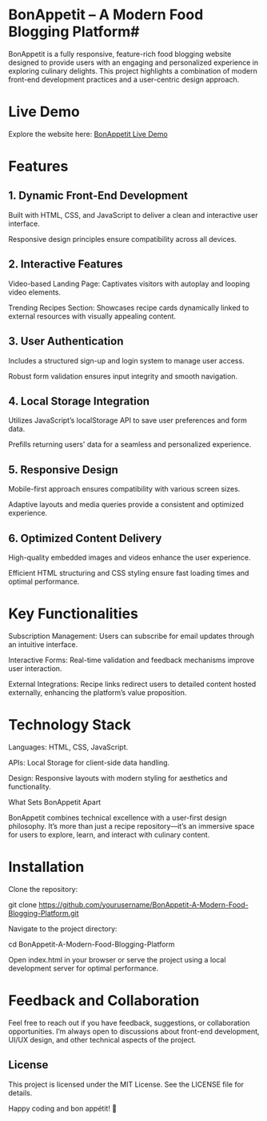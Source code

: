 # BonAppetit – A Modern Food Blogging Platform#

BonAppetit is a fully responsive, feature-rich food blogging website designed to provide users with an engaging and personalized experience in exploring culinary delights. This project highlights a combination of modern front-end development practices and a user-centric design approach.

# Live Demo

Explore the website here: [BonAppetit Live Demo](http://127.0.0.1:5500/index.html)

# Features

## 1. Dynamic Front-End Development

Built with HTML, CSS, and JavaScript to deliver a clean and interactive user interface.

Responsive design principles ensure compatibility across all devices.

## 2. Interactive Features

Video-based Landing Page: Captivates visitors with autoplay and looping video elements.

Trending Recipes Section: Showcases recipe cards dynamically linked to external resources with visually appealing content.

## 3. User Authentication

Includes a structured sign-up and login system to manage user access.

Robust form validation ensures input integrity and smooth navigation.

## 4. Local Storage Integration

Utilizes JavaScript’s localStorage API to save user preferences and form data.

Prefills returning users' data for a seamless and personalized experience.

## 5. Responsive Design

Mobile-first approach ensures compatibility with various screen sizes.

Adaptive layouts and media queries provide a consistent and optimized experience.

## 6. Optimized Content Delivery

High-quality embedded images and videos enhance the user experience.

Efficient HTML structuring and CSS styling ensure fast loading times and optimal performance.

# Key Functionalities

Subscription Management: Users can subscribe for email updates through an intuitive interface.

Interactive Forms: Real-time validation and feedback mechanisms improve user interaction.

External Integrations: Recipe links redirect users to detailed content hosted externally, enhancing the platform’s value proposition.

# Technology Stack

Languages: HTML, CSS, JavaScript.

APIs: Local Storage for client-side data handling.

Design: Responsive layouts with modern styling for aesthetics and functionality.

What Sets BonAppetit Apart

BonAppetit combines technical excellence with a user-first design philosophy. It’s more than just a recipe repository—it’s an immersive space for users to explore, learn, and interact with culinary content.

# Installation

Clone the repository:

git clone https://github.com/yourusername/BonAppetit-A-Modern-Food-Blogging-Platform.git

Navigate to the project directory:

cd BonAppetit-A-Modern-Food-Blogging-Platform

Open index.html in your browser or serve the project using a local development server for optimal performance.

# Feedback and Collaboration

Feel free to reach out if you have feedback, suggestions, or collaboration opportunities. I’m always open to discussions about front-end development, UI/UX design, and other technical aspects of the project.

## License

This project is licensed under the MIT License. See the LICENSE file for details.

Happy coding and bon appétit! 🍴
